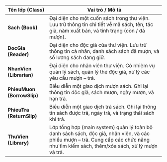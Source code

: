 
| **Tên lớp (Class)** | **Vai trò / Mô tả** |
|----------------------|----------------------|
| **Sach (Book)** | Đại diện cho một cuốn sách trong thư viện. Lưu trữ thông tin chi tiết về mã sách, tên, tác giả, năm xuất bản, và tình trạng (còn / đã mượn). |
| **DocGia (Reader)** | Đại diện cho độc giả của thư viện. Lưu trữ thông tin cá nhân, danh sách sách đã mượn, và số lượng sách đang giữ. |
| **NhanVien (Librarian)** | Đại diện cho nhân viên thư viện. Có nhiệm vụ quản lý sách, quản lý thẻ độc giả, xử lý các yêu cầu mượn – trả. |
| **PhieuMuon (BorrowSlip)** | Biểu diễn một giao dịch mượn sách. Ghi lại thông tin độc giả, sách mượn, ngày mượn, và hạn trả. |
| **PhieuTra (ReturnSlip)** | Biểu diễn một giao dịch trả sách. Ghi lại thông tin sách được trả, ngày trả, và trạng thái sách khi trả. |
| **ThuVien (Library)** | Lớp tổng hợp (main system) quản lý toàn bộ danh sách sách, độc giả, nhân viên, và các phiếu mượn – trả. Cung cấp các chức năng như tìm kiếm sách, thêm/xóa sách, xử lý mượn và trả. |





